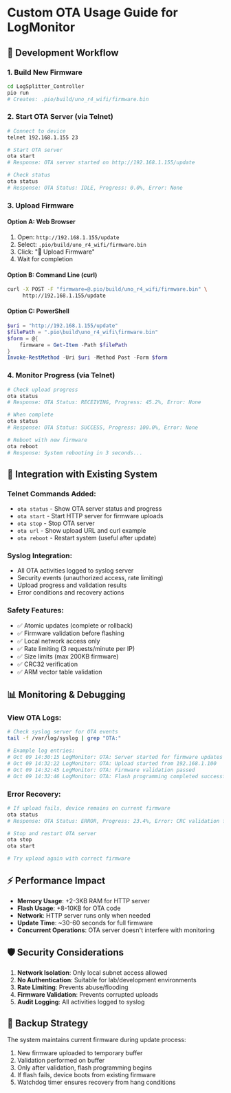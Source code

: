 # Custom OTA Usage Guide for LogMonitor

## 🚀 Development Workflow

### 1. Build New Firmware
```bash
cd LogSplitter_Controller
pio run
# Creates: .pio/build/uno_r4_wifi/firmware.bin
```

### 2. Start OTA Server (via Telnet)
```bash
# Connect to device
telnet 192.168.1.155 23

# Start OTA server
ota start
# Response: OTA server started on http://192.168.1.155/update

# Check status
ota status
# Response: OTA Status: IDLE, Progress: 0.0%, Error: None
```

### 3. Upload Firmware

#### Option A: Web Browser
1. Open: `http://192.168.1.155/update`
2. Select: `.pio/build/uno_r4_wifi/firmware.bin`
3. Click: "🚀 Upload Firmware"
4. Wait for completion

#### Option B: Command Line (curl)
```bash
curl -X POST -F "firmware=@.pio/build/uno_r4_wifi/firmware.bin" \
     http://192.168.1.155/update
```

#### Option C: PowerShell
```powershell
$uri = "http://192.168.1.155/update"
$filePath = ".pio\build\uno_r4_wifi\firmware.bin"
$form = @{
    firmware = Get-Item -Path $filePath
}
Invoke-RestMethod -Uri $uri -Method Post -Form $form
```

### 4. Monitor Progress (via Telnet)
```bash
# Check upload progress
ota status
# Response: OTA Status: RECEIVING, Progress: 45.2%, Error: None

# When complete
ota status  
# Response: OTA Status: SUCCESS, Progress: 100.0%, Error: None

# Reboot with new firmware
ota reboot
# Response: System rebooting in 3 seconds...
```

## 🔧 Integration with Existing System

### Telnet Commands Added:
- `ota status` - Show OTA server status and progress
- `ota start` - Start HTTP server for firmware uploads
- `ota stop` - Stop OTA server
- `ota url` - Show upload URL and curl example
- `ota reboot` - Restart system (useful after update)

### Syslog Integration:
- All OTA activities logged to syslog server
- Security events (unauthorized access, rate limiting)
- Upload progress and validation results
- Error conditions and recovery actions

### Safety Features:
- ✅ Atomic updates (complete or rollback)
- ✅ Firmware validation before flashing
- ✅ Local network access only
- ✅ Rate limiting (3 requests/minute per IP)
- ✅ Size limits (max 200KB firmware)
- ✅ CRC32 verification
- ✅ ARM vector table validation

## 📊 Monitoring & Debugging

### View OTA Logs:
```bash
# Check syslog server for OTA events
tail -f /var/log/syslog | grep "OTA:"

# Example log entries:
# Oct 09 14:30:15 LogMonitor: OTA: Server started for firmware updates
# Oct 09 14:32:22 LogMonitor: OTA: Upload started from 192.168.1.100
# Oct 09 14:32:45 LogMonitor: OTA: Firmware validation passed
# Oct 09 14:32:46 LogMonitor: OTA: Flash programming completed successfully
```

### Error Recovery:
```bash
# If upload fails, device remains on current firmware
ota status
# Response: OTA Status: ERROR, Progress: 23.4%, Error: CRC validation failed

# Stop and restart OTA server
ota stop
ota start

# Try upload again with correct firmware
```

## ⚡ Performance Impact

- **Memory Usage**: +2-3KB RAM for HTTP server
- **Flash Usage**: +8-10KB for OTA code
- **Network**: HTTP server runs only when needed
- **Update Time**: ~30-60 seconds for full firmware
- **Concurrent Operations**: OTA server doesn't interfere with monitoring

## 🛡️ Security Considerations

1. **Network Isolation**: Only local subnet access allowed
2. **No Authentication**: Suitable for lab/development environments
3. **Rate Limiting**: Prevents abuse/flooding
4. **Firmware Validation**: Prevents corrupted uploads
5. **Audit Logging**: All activities logged to syslog

## 🔄 Backup Strategy

The system maintains current firmware during update process:
1. New firmware uploaded to temporary buffer
2. Validation performed on buffer
3. Only after validation, flash programming begins
4. If flash fails, device boots from existing firmware
5. Watchdog timer ensures recovery from hang conditions